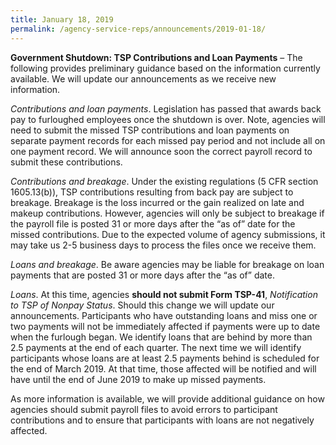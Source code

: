 ```yaml
---
title: January 18, 2019
permalink: /agency-service-reps/announcements/2019-01-18/
---
```

**Government Shutdown: TSP Contributions and Loan Payments** &#8211; The following provides preliminary guidance based on the information currently available. We will update our announcements as we receive new information.

_Contributions and loan payments_. Legislation has passed that awards back pay to furloughed employees once the shutdown is over. Note, agencies will need to submit the missed TSP contributions and loan payments on separate payment records for each missed pay period and not include all on one payment record. We will announce soon the correct payroll record to submit these contributions.

_Contributions and breakage_. Under the existing regulations (5 CFR section 1605.13(b)), TSP contributions resulting from back pay are subject to breakage. Breakage is the loss incurred or the gain realized on late and makeup contributions. However, agencies will only be subject to breakage if the payroll file is posted 31 or more days after the “as of” date for the missed contributions. Due to the expected volume of agency submissions, it may take us 2-5 business days to process the files once we receive them.

_Loans and breakage_. Be aware agencies may be liable for breakage on loan payments that are posted 31 or more days after the “as of” date.

_Loans_. At this time, agencies **should not submit Form TSP-41**, _Notification to TSP of Nonpay Status_. Should this change we will update our announcements. Participants who have outstanding loans and miss one or two payments will not be immediately affected if payments were up to date when the furlough began. We identify loans that are behind by more than 2.5 payments at the end of each quarter. The next time we will identify participants whose loans are at least 2.5 payments behind is scheduled for the end of March 2019. At that time, those affected will be notified and will have until the end of June 2019 to make up missed payments.

As more information is available, we will provide additional guidance on how agencies should submit payroll files to avoid errors to participant contributions and to ensure that participants with loans are not negatively affected.
